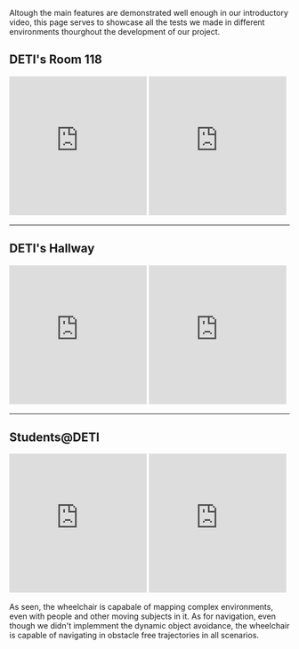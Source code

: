 Altough the main features are demonstrated well enough in our introductory video, this page serves to showcase all the tests we made in different environments thourghout the development of our project.

## DETI's Room 118

<iframe width="49%" height="250" src="https://www.youtube.com/embed/vCAvlndrGMg" frameborder="0" allow="accelerometer; autoplay; encrypted-media; gyroscope; picture-in-picture" allowfullscreen></iframe>

<iframe width="49%" height="250" src="https://www.youtube.com/embed/5vDdR6S1piU" frameborder="0" allow="accelerometer; autoplay; encrypted-media; gyroscope; picture-in-picture" allowfullscreen></iframe>

---

## DETI's Hallway

<iframe width="49%" height="250" src="https://www.youtube.com/embed/LQTU8Fd02Do" frameborder="0" allow="accelerometer; autoplay; encrypted-media; gyroscope; picture-in-picture" allowfullscreen></iframe>

<iframe width="49%" height="250" src="https://www.youtube.com/embed/dr8DjPcUtcI" frameborder="0" allow="accelerometer; autoplay; encrypted-media; gyroscope; picture-in-picture" allowfullscreen></iframe>

---

## Students@DETI

<iframe width="49%" height="250" src="https://www.youtube.com/embed/wYC49PLvUXA" frameborder="0" allow="accelerometer; autoplay; encrypted-media; gyroscope; picture-in-picture" allowfullscreen></iframe>

<iframe width="49%" height="250" src="https://www.youtube.com/embed/6ZubsxkYugs" frameborder="0" allow="accelerometer; autoplay; encrypted-media; gyroscope; picture-in-picture" allowfullscreen></iframe>


As seen, the wheelchair is capabale of mapping complex environments, even with people and other moving subjects in it. As for navigation, even though we didn't implemment the dynamic object avoidance, the wheelchair is capable of navigating in obstacle free trajectories in all scenarios.